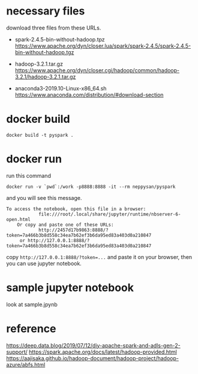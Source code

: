 # necessary files

download three files from these URLs.

* spark-2.4.5-bin-without-hadoop.tpz
https://www.apache.org/dyn/closer.lua/spark/spark-2.4.5/spark-2.4.5-bin-without-hadoop.tgz

* hadoop-3.2.1.tar.gz
https://www.apache.org/dyn/closer.cgi/hadoop/common/hadoop-3.2.1/hadoop-3.2.1.tar.gz

* anaconda3-2019.10-Linux-x86_64.sh
https://www.anaconda.com/distribution/#download-section

# docker build

```
docker build -t pyspark .
```

# docker run
run this command

```
docker run -v `pwd`:/work -p8888:8888 -it --rm neppysan/pyspark
```

and you will see this message.

```
To access the notebook, open this file in a browser:
			file:///root/.local/share/jupyter/runtime/nbserver-6-open.html
	Or copy and paste one of these URLs:
			http://2457d17b9863:8888/?token=7a466b3b8d558c34ea7b62ef3b6da95ed83a403d0a210847
	 or http://127.0.0.1:8888/?token=7a466b3b8d558c34ea7b62ef3b6da95ed83a403d0a210847
```

copy `http://127.0.0.1:8888/?token=...` and paste it on your browser, then you can use jupyter notebook.


# sample jupyter notebook

look at sample.jpynb

# reference

https://deep.data.blog/2019/07/12/diy-apache-spark-and-adls-gen-2-support/
https://spark.apache.org/docs/latest/hadoop-provided.html
https://aajisaka.github.io/hadoop-document/hadoop-project/hadoop-azure/abfs.html
